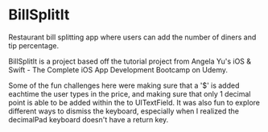 # BillSplitIt
Restaurant bill splitting app where users can add the number of diners and tip percentage.

BillSplitIt is a project based off the tutorial project from Angela Yu's iOS & Swift - The Complete iOS App Development Bootcamp on Udemy.

Some of the fun challenges here were making sure that a '$' is added eachtime the user types in the price, and making sure that only 1 decimal point is able to be added within the to UITextField. It was also fun to explore different ways to dismiss the keyboard, especially when I realized the decimalPad keyboard doesn't have a return key.







